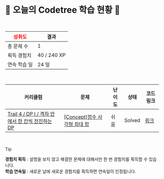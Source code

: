 # 🌲 오늘의 Codetree 학습 현황 🌲

<br />

| <span style="color:red;display:block;text-align:center;"> **성취도**</span> | 결과 |
|---|---|
| 총 문제 수 | 1 |
| 획득 경험치 | 40 / 240 XP |
| 연속 학습 일 | 24 일 |

<br />

|커리큘럼|문제|난이도|상태|코드 링크|
|---|---|---|---|---|
|[Trail 4 / DP I / 격자 안에서 한 칸씩 전진하는 DP](https://www.codetree.ai/trail-info/intermediate-low/)|[[Concept]정수 사각형 최대 합](https://www.codetree.ai/trails/complete/curated-cards/intro-maximum-sum-path-in-square/)|쉬움|Solved|[링크](https://github.com/GEONHO96/codetree-TILs/blob/main/250419/%EC%A0%95%EC%88%98%20%EC%82%AC%EA%B0%81%ED%98%95%20%EC%B5%9C%EB%8C%80%20%ED%95%A9/maximum-sum-path-in-square.java)|


<br />

> [!TIP]
> **경험치 획득** : 설명을 보지 않고 해결한 문제에 대해서만 한 번 경험치를 획득할 수 있습니다.  
> **학습 연속일** : 새로운 날에 새로운 경험치를 획득하면 연속일이 인정됩니다.

